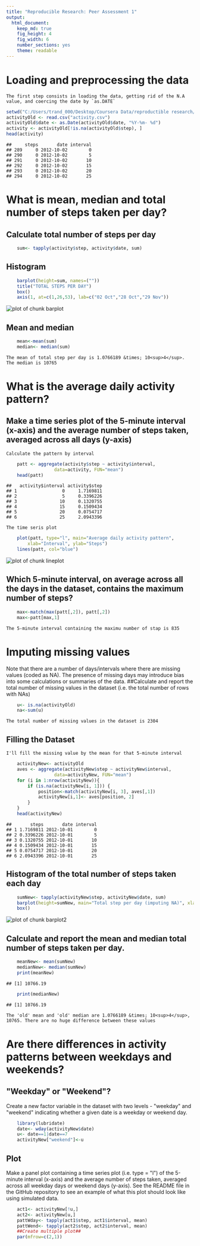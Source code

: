 ```yaml
---
title: "Reproducible Research: Peer Assessment 1"
output: 
  html_document:
    keep_md: true
    fig_height: 4
    fig_width: 6
    number_sections: yes
    theme: readable
---
```



# Loading and preprocessing the data 
    The first step consists in loading the data, getting rid of the N.A value, and coercing the date by `as.DATE`

```r
setwd("C:/Users/trand_000/Desktop/Coursera Data/reproductible research/RepData_PeerAssessment1")
activityOld <- read.csv("activity.csv")
activityOld$date <- as.Date(activityOld$date, "%Y-%m- %d")
activity <- activityOld[!is.na(activityOld$step), ]
head(activity)
```

```
##     steps       date interval
## 289     0 2012-10-02        0
## 290     0 2012-10-02        5
## 291     0 2012-10-02       10
## 292     0 2012-10-02       15
## 293     0 2012-10-02       20
## 294     0 2012-10-02       25
```
# What is mean, median and total number of steps taken per day?
##  Calculate total number of steps per day

```r
    sum<- tapply(activity$step, activity$date, sum)
```
## Histogram    

```r
    barplot(height=sum, names=("")) 
    title("TOTAL STEPS PER DAY")
    box()
    axis(1, at=c(1,26,53), lab=c("02 Oct","28 Oct","29 Nov"))
```

![plot of chunk barplot](figure/barplot-1.png) 
   
## Mean and median

```r
    mean<-mean(sum) 
    median<- median(sum)
```
    The mean of total step per day is 1.0766189 &times; 10<sup>4</sup>. The median is 10765
# What is the average daily activity pattern?
## Make a time series plot of the 5-minute interval (x-axis) and the average number of steps taken, averaged across all days (y-axis)
    Calculate the pattern by interval

```r
    patt <- aggregate(activity$step ~ activity$interval, 
                  data=activity, FUN="mean")
    head(patt)
```

```
##   activity$interval activity$step
## 1                 0     1.7169811
## 2                 5     0.3396226
## 3                10     0.1320755
## 4                15     0.1509434
## 5                20     0.0754717
## 6                25     2.0943396
```
    The time seris plot

```r
    plot(patt, type="l", main="Average daily activity pattern", 
        xlab="Interval", ylab="Steps")
    lines(patt, col="blue")
```

![plot of chunk lineplot](figure/lineplot-1.png) 

## Which 5-minute interval, on average across all the days in the dataset, contains the maximum number of steps?

```r
    max<-match(max(patt[,2]), patt[,2])
    max<-patt[max,1]
```
    The 5-minute interval containing the maximu number of stap is 835
# Imputing missing values
  Note that there are a number of days/intervals where there are missing values (coded as NA). The presence of missing days may introduce bias into some calculations or summaries of the data.
##Calculate and report the total number of missing values in the dataset (i.e. the total number of rows with NAs)

```r
    u<- is.na(activityOld)
    na<-sum(u)
```
    The total number of missing values in the dataset is 2304
## Filling the Dataset
    I'll fill the missing value by the mean for that 5-minute interval

```r
    activityNew<- activityOld
    aves <- aggregate(activityNew$step ~ activityNew$interval, 
                  data=activityNew, FUN="mean")
    for (i in 1:nrow(activityNew)){
        if (is.na(activityNew[i, 1])) {
            position<-match(activityNew[i, 3], aves[,1])
            activityNew[i,1]<- aves[position, 2]
        }
    }
    head(activityNew)
```

```
##       steps       date interval
## 1 1.7169811 2012-10-01        0
## 2 0.3396226 2012-10-01        5
## 3 0.1320755 2012-10-01       10
## 4 0.1509434 2012-10-01       15
## 5 0.0754717 2012-10-01       20
## 6 2.0943396 2012-10-01       25
```
## Histogram of the total number of steps taken each day 


```r
    sumNew<- tapply(activityNew$step, activityNew$date, sum)
    barplot(height=sumNew, main="Total step per day (imputing NA)", xlab="Date", ylab="Steps")
    box()
```

![plot of chunk barplot2](figure/barplot2-1.png) 
## Calculate and report the mean and median total number of steps taken per day.

```r
    meanNew<- mean(sumNew) 
    medianNew<- median(sumNew)
    print(meanNew)
```

```
## [1] 10766.19
```

```r
    print(medianNew)
```

```
## [1] 10766.19
```
    The 'old' mean and 'old' median are 1.0766189 &times; 10<sup>4</sup>, 10765. There are no huge difference between these values 
# Are there differences in activity patterns between weekdays and weekends?
## "Weekday" or "Weekend"?
Create a new factor variable in the dataset with two levels - "weekday" and "weekend" indicating whether a given date is a weekday or weekend day.

```r
    library(lubridate)
    date<- wday(activityNew$date)
    u<- date==1|date==7
    activityNew["weekend"]<-u
```
## Plot
Make a panel plot containing a time series plot (i.e. type = "l") of the 5-minute interval (x-axis) and the average number of steps taken, averaged across all weekday days or weekend days (y-axis). See the README file in the GitHub repository to see an example of what this plot should look like using simulated data.

```r
    act1<- activityNew[!u,]
    act2<- activityNew[u,]
    pattWday<- tapply(act1$step, act1$interval, mean)
    pattWend<- tapply(act2$step, act2$interval, mean)
    ##Create multiple plot##
    par(mfrow=c(2,1))
```
